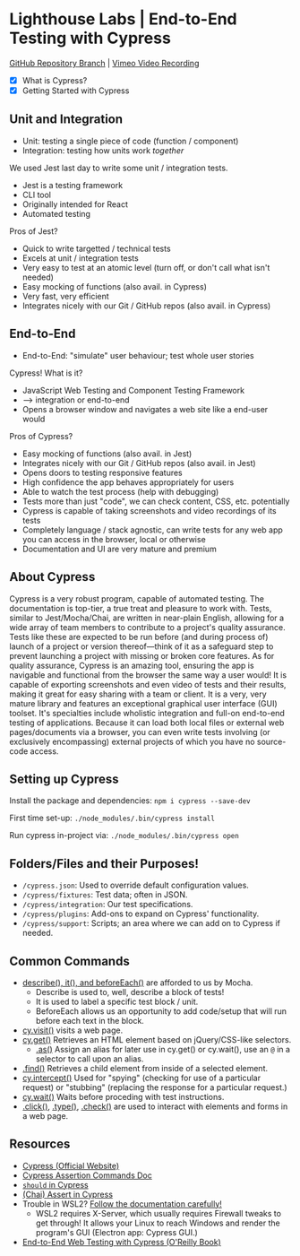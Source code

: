 # Lighthouse Labs | End-to-End Testing with Cypress

[GitHub Repository Branch](https://github.com/WarrenUhrich/lighthouse-labs-end-to-end-testing-with-cypress/tree/2023.08.31-web-flex-day-17april2023) | [Vimeo Video Recording](https://vimeo.com/859903644/f7f04177bd?share=copy)

* [X] What is Cypress?
* [X] Getting Started with Cypress

## Unit and Integration

* Unit: testing a single piece of code (function / component)
* Integration: testing how units work *together*

We used Jest last day to write some unit / integration tests.

* Jest is a testing framework
* CLI tool
* Originally intended for React
* Automated testing

Pros of Jest?

* Quick to write targetted / technical tests
* Excels at unit / integration tests
* Very easy to test at an atomic level (turn off, or don't call what isn't needed)
* Easy mocking of functions (also avail. in Cypress)
* Very fast, very efficient
* Integrates nicely with our Git / GitHub repos (also avail. in Cypress)

## End-to-End

* End-to-End: "simulate" user behaviour; test whole user stories

Cypress! What is it?

* JavaScript Web Testing and Component Testing Framework
* --> integration or end-to-end
* Opens a browser window and navigates a web site like a end-user would

Pros of Cypress?
* Easy mocking of functions (also avail. in Jest)
* Integrates nicely with our Git / GitHub repos (also avail. in Jest)
* Opens doors to testing responsive features
* High confidence the app behaves appropriately for users
* Able to watch the test process (help with debugging)
* Tests more than just "code", we can check content, CSS, etc. potentially
* Cypress is capable of taking screenshots and video recordings of its tests
* Completely language / stack agnostic, can write tests for any web app you can access in the browser, local or otherwise
* Documentation and UI are very mature and premium

## About Cypress

Cypress is a very robust program, capable of automated testing. The documentation is top-tier, a true treat and pleasure to work with. Tests, similar to Jest/Mocha/Chai, are written in near-plain English, allowing for a wide array of team members to contribute to a project's quality assurance. Tests like these are expected to be run before (and during process of) launch of a project or version thereof—think of it as a safeguard step to prevent launching a project with missing or broken core features. As for quality assurance, Cypress is an amazing tool, ensuring the app is navigable and functional from the browser the same way a user would! It is capable of exporting screenshots and even video of tests and their results, making it great for easy sharing with a team or client. It is a very, very mature library and features an exceptional graphical user interface (GUI) toolset. It's specialties include wholistic integration and full-on end-to-end testing of applications. Because it can load both local files or external web pages/documents via a browser, you can even write tests involving (or exclusively encompassing) external projects of which you have no source-code access.

## Setting up Cypress

Install the package and dependencies:
`npm i cypress --save-dev`

First time set-up:
`./node_modules/.bin/cypress install`

Run cypress in-project via:
`./node_modules/.bin/cypress open`

## Folders/Files and their Purposes!

* `/cypress.json`: Used to override default configuration values.
* `/cypress/fixtures`: Test data; often in JSON.
* `/cypress/integration`: Our test specifications.
* `/cypress/plugins`: Add-ons to expand on Cypress' functionality.
* `/cypress/support`: Scripts; an area where we can add on to Cypress if needed.

## Common Commands

* [describe(), it(), and beforeEach()](https://docs.cypress.io/guides/references/bundled-tools#Mocha) are afforded to us by Mocha.
    * Describe is used to, well, describe a block of tests!
    * It is used to label a specific test block / unit.
    * BeforeEach allows us an opportunity to add code/setup that will run before each text in the block.
* [cy.visit()](https://docs.cypress.io/api/commands/visit#Syntax) visits a web page.
* [cy.get()](https://docs.cypress.io/api/commands/get) Retrieves an HTML element based on jQuery/CSS-like selectors.
    * [<entity>.as()](https://docs.cypress.io/api/commands/as) Assign an alias for later use in cy.get() or cy.wait(), use an `@` in a selector to call upon an alias.
* [<element>.find()](https://docs.cypress.io/api/commands/find) Retrieves a child element from inside of a selected element.
* [cy.intercept()](https://docs.cypress.io/api/commands/intercept) Used for "spying" (checking for use of a particular request) or "stubbing" (replacing the response for a particular request.)
* [cy.wait()](https://docs.cypress.io/api/commands/wait) Waits before proceding with test instructions.
* [<element>.click()](https://docs.cypress.io/api/commands/click), [<element>.type()](https://docs.cypress.io/api/commands/type), [<element>.check()](https://docs.cypress.io/api/commands/check) are used to interact with elements and forms in a web page.

## Resources

* [Cypress (Official Website)](https://www.cypress.io/)
* [Cypress Assertion Commands Doc](https://example.cypress.io/commands/assertions)
* [`should` in Cypress](https://docs.cypress.io/api/commands/should)
* [(Chai) Assert in Cypress](https://docs.cypress.io/guides/references/assertions)
* Trouble in WSL2? [Follow the documentation carefully!](https://docs.cypress.io/guides/getting-started/installing-cypress#Windows-Subsystem-for-Linux)
    * WSL2 requires X-Server, which usually requires Firewall tweaks to get through! It allows your Linux to reach Windows and render the program's GUI (Electron app: Cypress GUI.)
* [End-to-End Web Testing with Cypress (O'Reilly Book)](https://www.oreilly.com/library/view/end-to-end-web-testing/9781839213854/)
